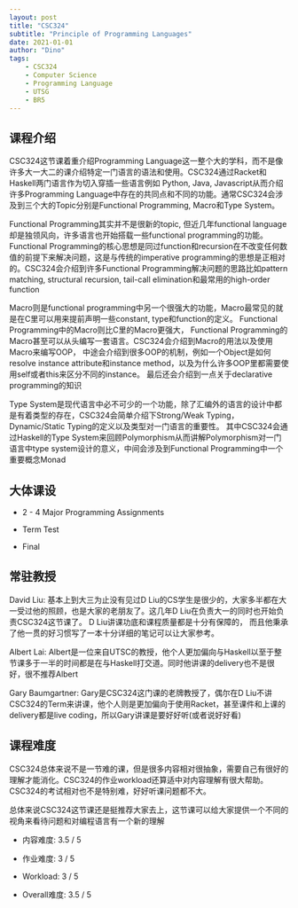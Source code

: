 ```yaml
---
layout: post
title: "CSC324"
subtitle: "Principle of Programming Languages"
date: 2021-01-01
author: "Dino"
tags: 
    - CSC324
    - Computer Science
    - Programming Language
    - UTSG
    - BR5
---
```

## 课程介绍
CSC324这节课着重介绍Programming Language这一整个大的学科，而不是像许多大一大二的课介绍特定一门语言的语法和使用。CSC324通过Racket和Haskell两门语言作为切入穿插一些语言例如
Python, Java, Javascript从而介绍许多Programming Language中存在的共同点和不同的功能。通常CSC324会涉及到三个大的Topic分别是Functional Programming, Macro和Type System。

Functional Programming其实并不是很新的topic, 但近几年functional language却是独领风向，许多语言也开始搭载一些functional 
programming的功能。Functional Programming的核心思想是同过function和recursion在不改变任何数值的前提下来解决问题，这是与传统的imperative 
programming的思想是正相对的。CSC324会介绍到许多Functional Programming解决问题的思路比如pattern matching, structural recursion, tail-call elimination和最常用的high-order function

Macro则是functional programming中另一个很强大的功能，Macro最常见的就是在C里可以用来提前声明一些constant, type和function的定义。
Functional Programming中的Macro则比C里的Macro更强大， Functional Programming的Macro甚至可以从头编写一套语言。CSC324会介绍到Macro的用法以及使用Macro来编写OOP，
中途会介绍到很多OOP的机制，例如一个Object是如何resolve instance attribute和instance method，以及为什么许多OOP里都需要使用self或者this来区分不同的instance。
最后还会介绍到一点关于declarative programming的知识

Type System是现代语言中必不可少的一个功能，除了汇编外的语言的设计中都是有着类型的存在，CSC324会简单介绍下Strong/Weak Typing，Dynamic/Static Typing的定义以及类型对一门语言的重要性。
其中CSC324会通过Haskell的Type System来回顾Polymorphism从而讲解Polymorphism对一门语言中type system设计的意义，中间会涉及到Functional Programming中一个重要概念Monad

## 大体课设
- 2 - 4 Major Programming Assignments
  
- Term Test
  
- Final

## 常驻教授
David Liu: 基本上到大三为止没有见过D Liu的CS学生是很少的，大家多半都在大一受过他的照顾，也是大家的老朋友了。这几年D Liu在负责大一的同时也开始负责CSC324这节课了。
D Liu讲课功底和课程质量都是十分有保障的， 而且他秉承了他一贯的好习惯写了一本十分详细的笔记可以让大家参考。

Albert Lai: Albert是一位来自UTSC的教授，他个人更加偏向与Haskell以至于整节课多于一半的时间都是在与Haskell打交道。同时他讲课的delivery也不是很好，很不推荐Albert

Gary Baumgartner: Gary是CSC324这门课的老牌教授了，偶尔在D Liu不讲CSC324的Term来讲课，他个人则是更加偏向于使用Racket，甚至课件和上课的delivery都是live coding，所以Gary讲课是要好好听(或者说好好看)

## 课程难度
CSC324总体来说不是一节难的课，但是很多内容相对很抽象，需要自己有很好的理解才能消化。CSC324的作业workload还算适中对内容理解有很大帮助。CSC324的考试相对也不是特别难，好好听课问题都不大。

总体来说CSC324这节课还是挺推荐大家去上，这节课可以给大家提供一个不同的视角来看待问题和对编程语言有一个新的理解

- 内容难度: 3.5 / 5

- 作业难度: 3 / 5

- Workload: 3 / 5

- Overall难度: 3.5 / 5

